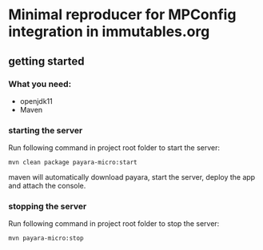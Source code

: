# Minimal reproducer for MPConfig integration in immutables.org

## getting started
### What you need: 
- openjdk11
- Maven

### starting the server
Run following command in project root folder to start the server:
```
mvn clean package payara-micro:start
```
maven will automatically download payara, start the server, deploy the app and attach the console.

### stopping the server
Run following command in project root folder to stop the server:
```
mvn payara-micro:stop
```
